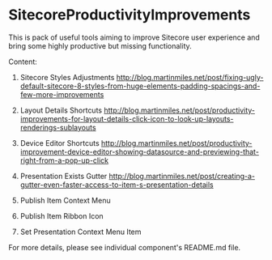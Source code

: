 # SitecoreProductivityImprovements

This is pack of useful tools aiming to improve Sitecore user experience
and bring some highly productive but missing functionality.

Content:

1. Sitecore Styles Adjustments
   http://blog.martinmiles.net/post/fixing-ugly-default-sitecore-8-styles-from-huge-elements-padding-spacings-and-few-more-improvements

2. Layout Details Shortcuts
   http://blog.martinmiles.net/post/productivity-improvements-for-layout-details-click-icon-to-look-up-layouts-renderings-sublayouts

3. Device Editor Shortcuts
   http://blog.martinmiles.net/post/productivity-improvement-device-editor-showing-datasource-and-previewing-that-right-from-a-pop-up-click

4. Presentation Exists Gutter
   http://blog.martinmiles.net/post/creating-a-gutter-even-faster-access-to-item-s-presentation-details

5. Publish Item Context Menu

6. Publish Item Ribbon Icon

7. Set Presentation Context Menu Item

For more details, please see individual component's README.md file.